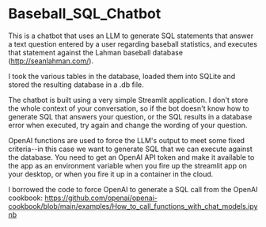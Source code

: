 # Baseball_SQL_Chatbot

This is a chatbot that uses an LLM to generate SQL statements that answer a text question entered by a user regarding baseball statistics, and executes that statement against the Lahman baseball database (http://seanlahman.com/).

I took the various tables in the database, loaded them into SQLite and stored the resulting database in a .db file.

The chatbot is built using a very simple Streamlit application. I don't store the whole context of your conversation, so if the bot doesn't know how to generate SQL that answers your question, or the SQL results in a database error when executed, try again and change the wording of your question.

OpenAI functions are used to force the LLM's output to meet some fixed criteria--in this case we want to generate SQL that we can execute against the database. You need to get an OpenAI API token and make it available to the app as an environment variable when you fire up the streamlit app on your desktop, or when you fire it up in a container in the cloud.

I borrowed the code to force OpenAI to generate a SQL call from the OpenAI cookbook:
https://github.com/openai/openai-cookbook/blob/main/examples/How_to_call_functions_with_chat_models.ipynb


